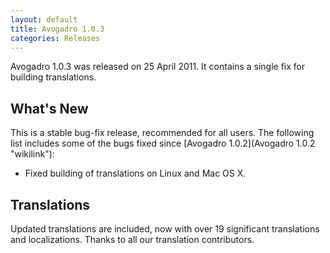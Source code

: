 ```yaml
---
layout: default
title: Avogadro 1.0.3
categories: Releases
---
```




Avogadro 1.0.3 was released on 25 April 2011. It contains a single fix for building translations.

What's New
----------

This is a stable bug-fix release, recommended for all users. The following list includes some of the bugs fixed since [Avogadro 1.0.2](Avogadro 1.0.2 "wikilink"):

-   Fixed building of translations on Linux and Mac OS X.

Translations
------------

Updated translations are included, now with over 19 significant translations and localizations. Thanks to all our translation contributors.



